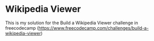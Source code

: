 # Wikipedia Viewer

This is my solution for the Build a Wikipedia Viewer challenge in freecodecamp (https://www.freecodecamp.com/challenges/build-a-wikipedia-viewer)
